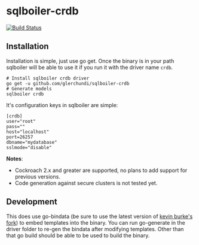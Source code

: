 # sqlboiler-crdb
[![Build Status](https://travis-ci.org/glerchundi/sqlboiler-crdb.svg?branch=master)](https://travis-ci.org/glerchundi/sqlboiler-crdb)

## Installation

Installation is simple, just use go get. Once the binary is in your path sqlboiler will be able to use it if you run it with the driver name `crdb`.
```
# Install sqlboiler crdb driver
go get -u github.com/glerchundi/sqlboiler-crdb
# Generate models
sqlboiler crdb
```
It's configuration keys in sqlboiler are simple:
```
[crdb]
user="root"
pass=""
host="localhost"
port=26257
dbname="mydatabase"
sslmode="disable"
```

**Notes**:
* Cockroach 2.x and greater are supported, no plans to add support for previous versions.
* Code generation against secure clusters is not tested yet.

## Development

This does use go-bindata (be sure to use the latest version of [kevin burke's fork](https://github.com/kevinburke/go-bindata)) to embed templates into the binary. You can run go-generate in the driver folder to re-gen the bindata after modifying templates. Other than that go build should be able to be used to build the binary.
